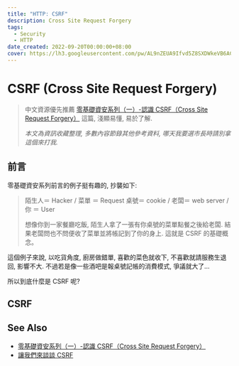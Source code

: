 ```yaml
---
title: "HTTP: CSRF"
description: Cross Site Request Forgery
tags:
  - Security
  - HTTP
date_created: 2022-09-20T00:00:00+08:00
cover: https://lh3.googleusercontent.com/pw/AL9nZEUA9Ifvd5Z8SXDWkeVB6AC4MPGwnXaL6kBXNPoXwOQQ2jOcZ1Jw_0p8TKK8C3ZX0e67_FOY15eDrm7aaXSQJcKtoUzC80SAQEHsaBy6qS2AqNNs5VUFNXBKm439y_1wkvmDl-PnL8ReojnIumNlEvOXBg=w800-no?authuser=0
---
```


CSRF (Cross Site Request Forgery)
=================================

> 中文資源優先推薦 [零基礎資安系列（一）-認識 CSRF（Cross Site Request Forgery）](https://tech-blog.cymetrics.io/posts/jo/zerobased-cross-site-request-forgery/) 這篇, 
淺顯易懂, 易於了解.  
>
> _本文為資訊收藏整理, 多數內容節錄其他參考資料, 哪天我要選市長時請別拿這個來打我._


前言
----

零基礎資安系列前言的例子挺有趣的, 抄襲如下:

> 陌生人＝ Hacker / 菜單 ＝ Request
> 桌號＝ cookie / 老闆＝ web server / 你 ＝ User
> 
> 想像你到一家餐廳吃飯, 陌生人拿了一張有你桌號的菜單點餐之後給老闆. 
> 結果老闆問也不問便收了菜單並將帳記到了你的身上. 這就是 CSRF 的基礎概念。

這個例子來說, 以吃貨角度, 廚房做錯單, 喜歡的菜色就收下, 不喜歡就請服務生退回, 影響不大.
不過若是像一些酒吧是報桌號記帳的消費模式, 爭議就大了...

所以到底什麼是 CSRF 呢?


CSRF
----





See Also
--------

- [零基礎資安系列（一）-認識 CSRF（Cross Site Request Forgery）](https://tech-blog.cymetrics.io/posts/jo/zerobased-cross-site-request-forgery/)
- [讓我們來談談 CSRF](https://blog.techbridge.cc/2017/02/25/csrf-introduction/)
